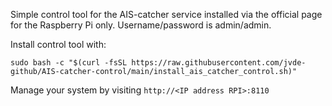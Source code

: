 Simple control tool for the AIS-catcher service installed via the official page for the Raspberry Pi only. Username/password is admin/admin.

Install control tool with:
```
sudo bash -c "$(curl -fsSL https://raw.githubusercontent.com/jvde-github/AIS-catcher-control/main/install_ais_catcher_control.sh)"
```

Manage your system by visiting `http://<IP address RPI>:8110`

